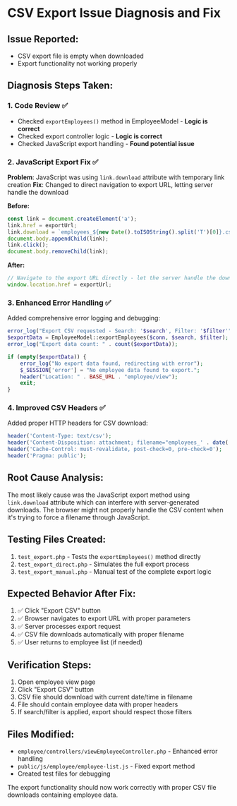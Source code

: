 # CSV Export Issue Diagnosis and Fix

## Issue Reported:
- CSV export file is empty when downloaded
- Export functionality not working properly

## Diagnosis Steps Taken:

### 1. Code Review ✅
- Checked `exportEmployees()` method in EmployeeModel - **Logic is correct**
- Checked export controller logic - **Logic is correct**
- Checked JavaScript export handling - **Found potential issue**

### 2. JavaScript Export Fix ✅
**Problem**: JavaScript was using `link.download` attribute with temporary link creation
**Fix**: Changed to direct navigation to export URL, letting server handle the download

**Before:**
```javascript
const link = document.createElement('a');
link.href = exportUrl;
link.download = `employees_${new Date().toISOString().split('T')[0]}.csv`;
document.body.appendChild(link);
link.click();
document.body.removeChild(link);
```

**After:**
```javascript
// Navigate to the export URL directly - let the server handle the download
window.location.href = exportUrl;
```

### 3. Enhanced Error Handling ✅
Added comprehensive error logging and debugging:
```php
error_log("Export CSV requested - Search: '$search', Filter: '$filter'");
$exportData = EmployeeModel::exportEmployees($conn, $search, $filter);
error_log("Export data count: " . count($exportData));

if (empty($exportData)) {
    error_log("No export data found, redirecting with error");
    $_SESSION['error'] = "No employee data found to export.";
    header("Location: " . BASE_URL . "employee/view");
    exit;
}
```

### 4. Improved CSV Headers ✅
Added proper HTTP headers for CSV download:
```php
header('Content-Type: text/csv');
header('Content-Disposition: attachment; filename="employees_' . date('Y-m-d_H-i-s') . '.csv"');
header('Cache-Control: must-revalidate, post-check=0, pre-check=0');
header('Pragma: public');
```

## Root Cause Analysis:
The most likely cause was the JavaScript export method using `link.download` attribute which can interfere with server-generated downloads. The browser might not properly handle the CSV content when it's trying to force a filename through JavaScript.

## Testing Files Created:
1. `test_export.php` - Tests the `exportEmployees()` method directly
2. `test_export_direct.php` - Simulates the full export process
3. `test_export_manual.php` - Manual test of the complete export logic

## Expected Behavior After Fix:
1. ✅ Click "Export CSV" button
2. ✅ Browser navigates to export URL with proper parameters
3. ✅ Server processes export request
4. ✅ CSV file downloads automatically with proper filename
5. ✅ User returns to employee list (if needed)

## Verification Steps:
1. Open employee view page
2. Click "Export CSV" button
3. CSV file should download with current date/time in filename
4. File should contain employee data with proper headers
5. If search/filter is applied, export should respect those filters

## Files Modified:
- `employee/controllers/viewEmployeeController.php` - Enhanced error handling
- `public/js/employee/employee-list.js` - Fixed export method
- Created test files for debugging

The export functionality should now work correctly with proper CSV file downloads containing employee data.
